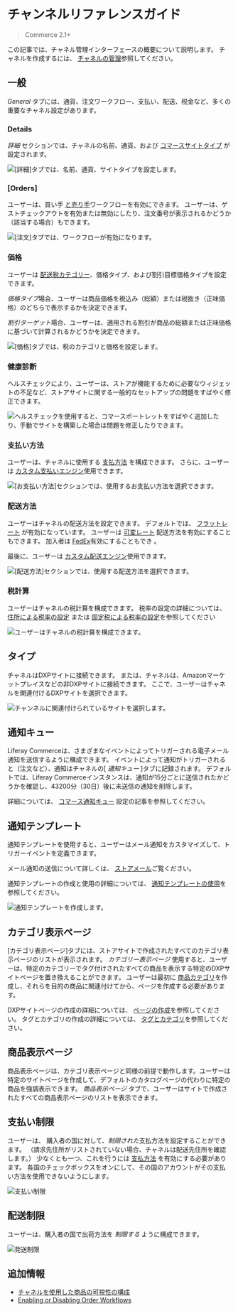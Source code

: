 # チャンネルリファレンスガイド

> Commerce 2.1+

この記事では、チャネル管理インターフェースの概要について説明します。 チャネルを作成するには、 [チャネルの管理](./managing-channels.md)参照してください。

## 一般

*General* タブには、通貨、注文ワークフロー、支払い、配送、税金など、多くの重要なチャネル設定があります。

### Details

*詳細* セクションでは、チャネルの名前、通貨、および [コマースサイトタイプ](../../../starting-a-store/sites-and-site-types.md) が設定されます。

![[詳細]タブでは、名前、通貨、サイトタイプを設定します。](./channels-reference-guide/images/01.png)

### [Orders]

ユーザーは、買い手 [と売り手](../../../orders-and-fulfillment/order-workflows/introduction-to-order-workflows.md)ワークフローを有効にできます。 ユーザーは、ゲストチェックアウトを有効または無効にしたり、注文番号が表示されるかどうか（該当する場合）もできます。

![[注文]タブでは、ワークフローが有効になります。](./channels-reference-guide/images/02.png)

### 価格

ユーザーは [配送税カテゴリー](../../../store-administration/configuring-taxes/creating-tax-categories.md)、価格タイプ、および割引目標価格タイプを設定できます。

*価格タイプ*場合、ユーザーは商品価格を税込み（総額）または税抜き（正味価格）のどちらで表示するかを決定できます。

*割引ターゲット*場合、ユーザーは、適用される割引が商品の総額または正味価格に基づいて計算されるかどうかを決定できます。

![[価格]タブでは、税のカテゴリと価格を設定します。](./channels-reference-guide/images/03.png)

### 健康診断

ヘルスチェックにより、ユーザーは、ストアが機能するために必要なウィジェットの不足など、ストアサイトに関する一般的なセットアップの問題をすばやく修正できます。

![ヘルスチェックを使用すると、コマースポートレットをすばやく追加したり、手動でサイトを構築した場合は問題を修正したりできます。](./channels-reference-guide/images/04.png)

### 支払い方法

ユーザーは、チャネルに使用する [支払方法](../../../store-administration/configuring-payment-methods/managing-payment-methods.md) を構成できます。 さらに、ユーザーは [カスタム支払いエンジン](../../../developer-guide/implementing-a-new-payment-method.md)使用できます。

![[お支払い方法]セクションでは、使用するお支払い方法を選択できます。](./channels-reference-guide/images/05.png)

### 配送方法

ユーザーはチャネルの配送方法を設定できます。 デフォルトでは、 [フラットレート](../../../store-administration/configuring-shipping-methods/using-the-flat-rate-shipping-method.md) が有効になっています。 ユーザーは [可変レート](../../../store-administration/configuring-shipping-methods/using-the-variable-rate-shipping-method.md) 配送方法を有効にすることもできます。 加入者は [FedEx](../../../store-administration/configuring-shipping-methods/using-the-fedex-shipping-method.md)有効にすることもでき
 。</p> 

最後に、ユーザーは [カスタム配送エンジン](../../../developer-guide/implementing-a-new-shipping-engine.md)使用できます。

![[配送方法]セクションでは、使用する配送方法を選択できます。](./channels-reference-guide/images/06.png)



### 税計算

ユーザーはチャネルの税計算を構成できます。 税率の設定の詳細については、 [住所による税率の設定](../../../store-administration/configuring-taxes/setting-tax-rate-by-address.md) または [固定税による税率の設定](../../../store-administration/configuring-taxes/setting-tax-rate-by-fixed-rate.md)を参照してください</p> 

![ユーザーはチャネルの税計算を構成できます。](./channels-reference-guide/images/07.png)



## タイプ

チャネルはDXPサイトに接続できます。 または、チャネルは、Amazonマーケットプレイスなどの非DXPサイトに接続できます。 ここで、ユーザーはチャネルを関連付けるDXPサイトを選択できます。

![チャンネルに関連付けられているサイトを選択します。](./channels-reference-guide/images/10.png)



## 通知キュー

Liferay Commerceは、さまざまなイベントによってトリガーされる電子メール通知を送信するように構成できます。 イベントによって通知がトリガーされると（注文など）、通知はチャネルの[ *通知キュー* ]タブに記録されます。 デフォルトでは、Liferay Commerceインスタンスは、通知が15分ごとに送信されたかどうかを確認し、43200分（30日）後に未送信の通知を削除します。

詳細については、 [コマース通知キュー](../../../store-administration/sending-emails/configuring-the-commerce-notification-queue.md) 設定の記事を参照してください。



## 通知テンプレート

通知テンプレートを使用すると、ユーザーはメール通知をカスタマイズして、トリガーイベントを定義できます。

メール通知の送信について詳しくは、 [ストアメール](../../../store-administration/sending-emails/store-emails.md)ご覧ください。

通知テンプレートの作成と使用の詳細については、 [通知テンプレートの使用](../../../store-administration/sending-emails/using-notification-templates.md)を参照してください。

![通知テンプレートを作成します。](./channels-reference-guide/images/11.png)



## カテゴリ表示ページ

[カテゴリ表示ページ]タブには、ストアサイトで作成されたすべてのカテゴリ表示ページのリストが表示されます。 *カテゴリー表示ページ* 使用すると、ユーザーは、特定のカテゴリーでタグ付けされたすべての商品を表示する特定のDXPサイトページを置き換えることができます。 ユーザーは最初に [商品カテゴリ](../../../store-administration/configuring-payment-methods/managing-payment-methods.md)を作成し、それらを目的の商品に関連付けてから、ページを作成する必要があります。

DXPサイトページの作成の詳細については、 [ページの作成](https://learn.liferay.com/dxp/7.x/en/site-building/creating_pages.html)を参照してください。 タグとカテゴリの作成の詳細については、 [タグとカテゴリ](https://learn.liferay.com/dxp/7.x/en/content-authoring-and-management/tags_and_categories.html)を参照してください。



## 商品表示ページ

商品表示ページは、カテゴリ表示ページと同様の前提で動作します。ユーザーは特定のサイトページを作成して、デフォルトのカタログページの代わりに特定の商品を強調表示できます。 *商品表示ページ* タブで、ユーザーはサイトで作成されたすべての商品表示ページのリストを表示できます。



## 支払い制限

ユーザーは、 購入者の国に対して、*制限された*支払方法を設定することができます。 （請求先住所がリストされていない場合、チャネルは配送先住所を確認します。） 少なくとも一つ、これを行うには [支払方法](../../../store-administration/configuring-payment-methods/managing-payment-methods.md) を有効にする必要があります。 各国のチェックボックスをオンにして、その国のアカウントがその支払い方法を使用できないようにします。

![支払い制限](./channels-reference-guide/images/08.png)



## 配送制限

ユーザーは、購入者の国で出荷方法を *制限する* ように構成できます。

![発送制限](./channels-reference-guide/images/09.png)



## 追加情報

  - [チャネルを使用した商品の可視性の構成](./configuring-product-visibility-using-channels.md)
  - [Enabling or Disabling Order Workflows](../../../orders-and-fulfillment/order-workflows/enabling-or-disabling-order-workflows.md)
